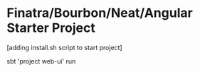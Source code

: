 Finatra/Bourbon/Neat/Angular Starter Project
=============================================
[adding install.sh script to start project]

sbt 'project web-ui' run
